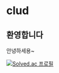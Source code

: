# clud
## 환영합니다
안녕하세용~

[![Solved.ac
프로필](http://mazassumnida.wtf/api/v2/generate_badge?boj={mhkr03})](https://solved.ac/{mhkr03})
